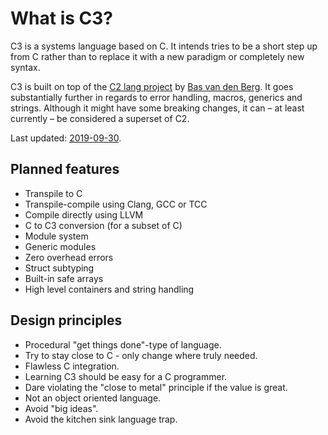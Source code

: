 # What is C3?

C3 is a systems language based on C. It intends tries to be a short step up from C rather than to replace it with a new paradigm or completely new syntax. 

C3 is built on top of the [C2 lang project](http://www.c2lang.org/) by [Bas van den Berg](https://github.com/bvdberg). It goes substantially further in regards to error handling, macros, generics and strings. Although it might have some breaking changes, it can – at least currently – be considered a superset of C2.

Last updated: [2019-09-30](changes).

## Planned features

- Transpile to C
- Transpile-compile using Clang, GCC or TCC
- Compile directly using LLVM
- C to C3 conversion (for a subset of C)
- Module system
- Generic modules
- Zero overhead errors
- Struct subtyping
- Built-in safe arrays
- High level containers and string handling

## Design principles

- Procedural "get things done"-type of language.
- Try to stay close to C - only change where truly needed.
- Flawless C integration.
- Learning C3 should be easy for a C programmer.
- Dare violating the "close to metal" principle if the value is great.
- Not an object oriented language.
- Avoid "big ideas".
- Avoid the kitchen sink language trap.
